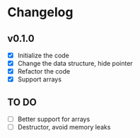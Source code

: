 # Changelog

## v0.1.0

- [x] Initialize the code
- [x] Change the data structure, hide pointer
- [x] Refactor the code
- [x] Support arrays

## TO DO

- [ ] Better support for arrays
- [ ] Destructor, avoid memory leaks
